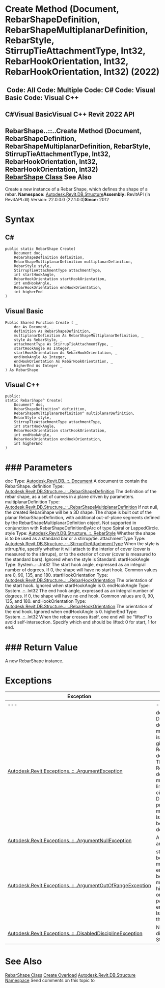 # Create Method (Document, RebarShapeDefinition, RebarShapeMultiplanarDefinition, RebarStyle, StirrupTieAttachmentType, Int32, RebarHookOrientation, Int32, RebarHookOrientation, Int32) (2022)

﻿
 Code: All Code: Multiple Code: C# Code: Visual Basic Code: Visual C++   
---  
C#Visual BasicVisual C++
Revit 2022 API  
---  
RebarShape..::..Create Method (Document, RebarShapeDefinition, RebarShapeMultiplanarDefinition, RebarStyle, StirrupTieAttachmentType, Int32, RebarHookOrientation, Int32, RebarHookOrientation, Int32)  
[RebarShape Class](0a370e32-eaba-785e-7e1f-9330929525fc.md "RebarShape Class") See Also  
---  
Create a new instance of a Rebar Shape, which defines the shape of a rebar. 
**Namespace:** [Autodesk.Revit.DB.Structure](d586b341-f687-9d90-e96d-255806b7d4fc.md "Autodesk.Revit.DB.Structure Namespace")**Assembly:** RevitAPI (in RevitAPI.dll) Version: 22.0.0.0 (22.1.0.0)**Since:** 2012 
# Syntax
C#  
---  
```text
public static RebarShape Create(
	Document doc,
	RebarShapeDefinition definition,
	RebarShapeMultiplanarDefinition multiplanarDefinition,
	RebarStyle style,
	StirrupTieAttachmentType attachmentType,
	int startHookAngle,
	RebarHookOrientation startHookOrientation,
	int endHookAngle,
	RebarHookOrientation endHookOrientation,
	int higherEnd
)
```
  
Visual Basic  
---  
```text
Public Shared Function Create ( _
	doc As Document, _
	definition As RebarShapeDefinition, _
	multiplanarDefinition As RebarShapeMultiplanarDefinition, _
	style As RebarStyle, _
	attachmentType As StirrupTieAttachmentType, _
	startHookAngle As Integer, _
	startHookOrientation As RebarHookOrientation, _
	endHookAngle As Integer, _
	endHookOrientation As RebarHookOrientation, _
	higherEnd As Integer _
) As RebarShape
```
  
Visual C++  
---  
```text
public:
static RebarShape^ Create(
	Document^ doc, 
	RebarShapeDefinition^ definition, 
	RebarShapeMultiplanarDefinition^ multiplanarDefinition, 
	RebarStyle style, 
	StirrupTieAttachmentType attachmentType, 
	int startHookAngle, 
	RebarHookOrientation startHookOrientation, 
	int endHookAngle, 
	RebarHookOrientation endHookOrientation, 
	int higherEnd
)
```
  
# ### Parameters
doc
    Type: [Autodesk.Revit.DB..::..Document](db03274b-a107-aa32-9034-f3e0df4bb1ec.md "Document Class") A document to contain the RebarShape. 
definition
    Type: [Autodesk.Revit.DB.Structure..::..RebarShapeDefinition](bb1f59be-c95e-a45b-8d2b-8121df179676.md "RebarShapeDefinition Class") The definition of the rebar shape, as a set of curves in a plane driven by parameters. 
multiplanarDefinition
    Type: [Autodesk.Revit.DB.Structure..::..RebarShapeMultiplanarDefinition](47a3135c-ce53-c041-f551-0795767eaa41.md "RebarShapeMultiplanarDefinition Class") If not null, the created RebarShape will be a 3D shape. The shape is built out of the planar RebarShapeDefinition, with additional out-of-plane segments defined by the RebarShapeMultiplanarDefinition object. Not supported in conjunction with RebarShapeDefinitionByArc of type Spiral or LappedCircle. 
style
    Type: [Autodesk.Revit.DB.Structure..::..RebarStyle](a9ac65a6-29e6-25e5-caca-502e21385f47.md "RebarStyle Enumeration") Whether the shape is to be used as a standard bar or a stirrup/tie. 
attachmentType
    Type: [Autodesk.Revit.DB.Structure..::..StirrupTieAttachmentType](01887c64-36b1-1f7f-5ff9-1fb3ba4f3023.md "StirrupTieAttachmentType Enumeration") When the style is stirrup/tie, specify whether it will attach to the interior of cover (cover is measured to the stirrups), or to the exterior of cover (cover is measured to the standard bars). Ignored when the style is Standard. 
startHookAngle
    Type: System..::..Int32 The start hook angle, expressed as an integral number of degrees. If 0, the shape will have no start hook. Common values are 0, 90, 135, and 180. 
startHookOrientation
    Type: [Autodesk.Revit.DB.Structure..::..RebarHookOrientation](e8365754-0811-8d4e-864a-55bf34af3a87.md "RebarHookOrientation Enumeration") The orientation of the start hook. Ignored when startHookAngle is 0. 
endHookAngle
    Type: System..::..Int32 The end hook angle, expressed as an integral number of degrees. If 0, the shape will have no end hook. Common values are 0, 90, 135, and 180. 
endHookOrientation
    Type: [Autodesk.Revit.DB.Structure..::..RebarHookOrientation](e8365754-0811-8d4e-864a-55bf34af3a87.md "RebarHookOrientation Enumeration") The orientation of the end hook. Ignored when endHookAngle is 0. 
higherEnd
    Type: System..::..Int32 When the rebar crosses itself, one end will be "lifted" to avoid self-intersection. Specify which end should be lifted: 0 for start, 1 for end. 
# ### Return Value
A new RebarShape instance. 
# Exceptions
| Exception | Condition |
| --- | --- |
| --- | --- |
| [Autodesk.Revit.Exceptions..::..ArgumentException](2e6e4206-97a8-dd4b-df5d-4269f4bb6088.md "ArgumentException Class") | definition is linked to a Document other than doc. -or- A multiplanar definition is specified when the given RebarShapeDefinition does not support it. The following RebarShapeDefinitions do not support multiplanar: a simple line; spiral; lapped circle. -or- The DepthParamId property of multiplanarDefinition is invalid or has not been added to definition. |
| [Autodesk.Revit.Exceptions..::..ArgumentNullException](631e1424-60f4-929b-4e52-dda9dcd26316.md "ArgumentNullException Class") | A non-optional argument was null |
| [Autodesk.Revit.Exceptions..::..ArgumentOutOfRangeException](60f148c9-ece0-a6bb-4e12-bb4a9c8c8a24.md "ArgumentOutOfRangeException Class") | startHookAngle must be at least 0 and no more than 180. -or- endHookAngle must be at least 0 and no more than 180. -or- higherEnd must be 0 or 1. -or- A value passed for an enumeration argument is not a member of that enumeration |
| [Autodesk.Revit.Exceptions..::..DisabledDisciplineException](3693dcdf-67fb-0128-3be8-cad150e9498e.md "DisabledDisciplineException Class") | None of the following disciplines is enabled: Structural. |

# See Also
[RebarShape Class](0a370e32-eaba-785e-7e1f-9330929525fc.md "RebarShape Class")
[Create Overload](dd926f0a-458d-d64d-1c85-07f3d2c68baa.md "Create Method")
[Autodesk.Revit.DB.Structure Namespace](d586b341-f687-9d90-e96d-255806b7d4fc.md "Autodesk.Revit.DB.Structure Namespace")
Send comments on this topic to 